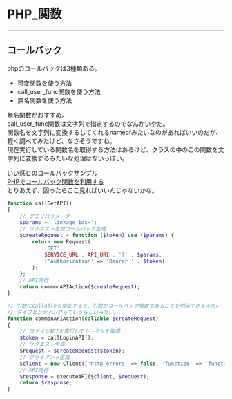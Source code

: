 # PHP_関数

---

## コールバック

phpのコールバックは3種類ある。  

- 可変関数を使う方法  
- call_user_func関数を使う方法  
- 無名関数を使う方法  

無名関数がおすすめ。  
call_user_func関数は文字列で指定するのでなんかいやだ。  
関数名を文字列に変換するしてくれるnameofみたいなのがあればいいのだが、軽く調べてみたけど、なさそうですね。  
現在実行している関数名を取得する方法はあるけど、クラスの中のこの関数を文字列に変換するみたいな処理はないっぽい。  

[いい感じのコールバックサンプル](https://qiita.com/dublog/items/0eb8bcea2fc452c0b4b2)  
[PHPでコールバック関数を利用する](https://qiita.com/tricogimmick/items/23fb5958b6ea914bbfb5)  
とりあえず、困ったらここ見ればいいんじゃないかな。  

``` PHP : 無名関数を使ったAPI実行サンプル
function callGetAPI()
{
    // クエリパラメータ
    $params = 'linkage_ids=';
    // リクエスト生成コールバック生成
    $createRequest = function ($token) use ($params) {
        return new Request(
            'GET',
            SERVICE_URL . API_URI . '?' . $params,
            ['Authorization' => 'Bearer ' . $token]
        );
    };
    // API実行
    return commonAPIAction($createRequest);
}

// 引数にcallableを指定すると、引数がコールバック関数であることを明示できるみたい
// タイプヒンティングっていうらしいみたい。
function commonAPIAction(callable $createRequest)
{
    // ログインAPIを実行してトークンを取得
    $token = callLoginAPI();
    // リクエスト生成
    $request = $createRequest($token);
    // クライアント生成
    $client = new Client(['http_errors' => false, 'function' => 'functionfunction']);
    // API実行
    $response = executeAPI($client, $request);
    return $response;
}
```
